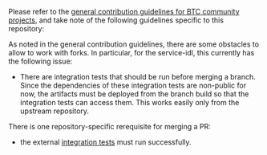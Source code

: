 Please refer to the [general contribution guidelines for BTC community projects](https://github.com/btc-ag/community/blob/master/CONTRIBUTING.md), and take note of the following guidelines specific to this repository:

As noted in the general contribution guidelines, there are some obstacles to allow to work with forks. In particular, for the service-idl, this currently has the following issue:
- There are integration tests that should be run before merging a branch. Since the dependencies of these integration tests are non-public for now, the artifacts must be deployed from the branch build so that the integration tests can access them. This works easily only from the upstream repository.

There is one repository-specific rerequisite for merging a PR:
- the external [integration tests](https://ci.psi.de/job/cab/job/BF/job/serviceidl-integrationtests/job/master/) must run successfully.
